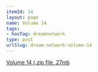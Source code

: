 ```yaml
---
itemId: 14
layout: page
name: Volume 14
tags:
- hasTag: dreamnetwork
type: post
urlSlug: dream-network-volume-14
---
```

<a href="files/Volume_14.zip" download>Volume 14 (.zip file, 27mb</a>